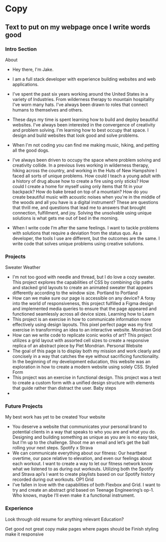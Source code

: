 # Copy
## Text to put on my webpage once I write words good

### Intro Section
About
* Hey there, I'm Jake.

* I am a full stack developer with experience building websites and web applications.

* I've spent the past six years working around the United States in a variety of Industries. From wilderness therapy to mountain hospitality I've worn many hats. I've always been drawn to roles that connect humans to themselves and others.

* These days my time is spent learning how to build and deploy beautiful websites. I've always been interested in the convergence of creativity and problem solving. I'm learning how to best occupy that space. I design and build websites that look good and solve problems.

* When I'm not coding you can find me making music, hiking, and petting all the good dogs.

* I've always been driven to occupy the space where problem solving and creativity collide. In a previous lives working in wilderness therapy, hiking across the country, and working in the Huts of New Hampshire I faced all sorts of unique problems. How could I teach a young adult with a history of drug abuse how to create a fire using only sticks? How could I create a home for myself using only items that fit in your backpack? How do bake bread on top of a mountain? How do you create beautiful music with acoustic noises when you're in the middle of the woods and all you have is a digital instrument? These are questions that thrill me, and questions that lead me to answers that brought connection, fulfillment, and joy.  Solving the unsolvable using unique solutions is what gets me out of bed in the morning.

* When I write code I’m after the same feelings. I want to tackle problems with solutions that require a deviation from the status quo. As a developer, the tools I use are different, but the outcomes are the same. I write code that solves unique problems using creative solutions.

### Projects
Sweater Weather
*  I'm not too good with needle and thread, but I do love a cozy sweater. This project explores the capabilities of CSS by combining clip paths and stacked grid layouts to create an animated sweater that appears differently according to the window size.
Portland to Portland
* How can we make sure our page is accessible on any device? A foray into the world of responsiveness, this project fulfilled a Figma design and implemented media queries to ensure that the page appeared and functioned seamlessly across all device sizes.
Learning how to Learn
*  This project is an exercise in how to communicate information more effectively using design layouts. This pixel perfect page was my first exercise in transforming an idea to an interactive website.
Mondrian Grid
*  How can we write code to replicate iconic works of art? This project utilizes a grid layout with assorted cell sizes to create a responsive replica of an abstract piece by Piet Mondrian.
Personal Website
* The goal of this page is to display both my mission and work clearly and concisely in a way that catches the eye without sacrificing functionality. In the beginning of my development education, this website was an exploration in how to create a modern website using solely CSS.
Styled Form
* This project was an exercise in functional design. This project was a test to create a custom form with a unified design structure with elements that guide rather than distract the user.
Baby steps
*
### Future Projects
My best work has yet to be created
Your website
*  You deserve a website that communicates your personal brand to potential clients in a way that speaks to who you are and what you do. Designing and building something as unique as you are is no easy task, but I’m up to the challenge. Shoot me an email and let’s get the ball rolling your next steps.
Spotify x Strava
*  We can communicate everything about our fitness: Our heartbeat overtime, our pace relative to elevation, and even our feelings about each workout. I want to create a way to let our fitness network know what we listened to as during out workouts. Utilizing both the Spotify and Strava api’s I want to create playlists based on our Spotify history recorded during out workouts.
OP1 Grid
* I’ve fallen in love with the capabilities of both Flexbox and Grid. I want to try and create an abstract grid based on Teenage Engineering’s op-1. Who knows, maybe I’ll even make it a functional instrument.


### Experience
Look through old resume for anything relevant
Education?

Get good not great copy
make pages where pages should be
Finish styling
make it responsive


